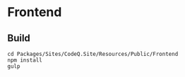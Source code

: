 # Frontend

## Build

```
cd Packages/Sites/CodeQ.Site/Resources/Public/Frontend
npm install
gulp
```
